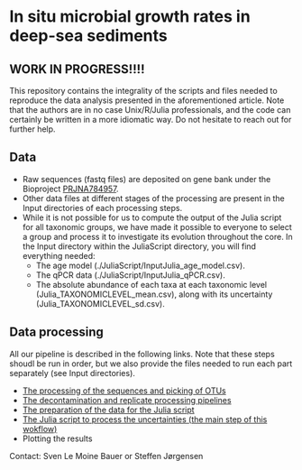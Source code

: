 # In situ microbial growth rates in deep-sea sediments

## WORK IN PROGRESS!!!!


This repository contains the integrality of the scripts and files needed to reproduce the data analysis presented in the aforementioned article. Note that the authors are in no case Unix/R/Julia professionals, and the code can certainly be written in a more idiomatic way. Do not hesitate to reach out for further help.

## Data
- Raw sequences (fastq files) are deposited on gene bank under the Bioproject [PRJNA784957](https://www.ncbi.nlm.nih.gov/bioproject/PRJNA784957/).
- Other data files at different stages of the processing are present in the Input directories of each processing steps.
- While it is not possible for us to compute the output of the Julia script for all taxonomic groups, we have made it possible to everyone to select a group and process it to investigate its evolution throughout the core. In the Input directory within the JuliaScript directory, you will find everything needed:
  - The age model (./JuliaScript/InputJulia_age_model.csv).
  - The qPCR data (./JuliaScript/InputJulia_qPCR.csv).
  - The absolute abundance of each taxa at each taxonomic level (Julia_TAXONOMICLEVEL_mean.csv), along with its uncertainty (Julia_TAXONOMICLEVEL_sd.csv).

## Data processing
All our pipeline is described in the following links. Note that these steps shoudl be run in order, but we also provide the files needed to run each part separately (see Input directories).
- [The processing of the sequences and picking of OTUs](Pipeline%20explanations.md)
- [The decontamination and replicate processing pipelines](./Decontamination_Pooling/DecontaminationPooling.md)
- [The preparation of the data for the Julia script](./PreparationJulia/PreparationJulia.md)
- [The Julia script to process the uncertainties (the main step of this wokflow)](./JuliaScript/JuliaScript.md)
- Plotting the results



Contact: Sven Le Moine Bauer or Steffen Jørgensen
